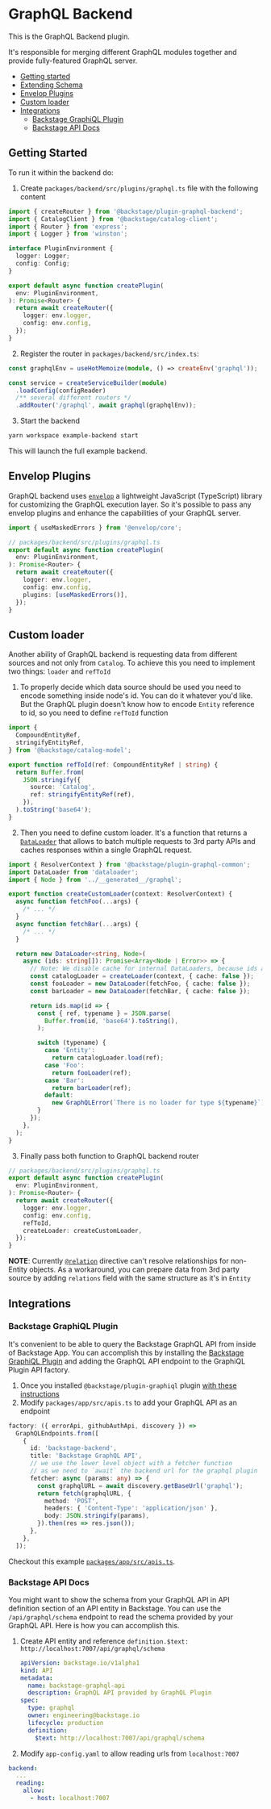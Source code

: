 # GraphQL Backend

This is the GraphQL Backend plugin.

It's responsible for merging different GraphQL modules together and provide fully-featured GraphQL server.

- [Getting started](#getting-started)
- [Extending Schema](../graphql-common/README.md#extending-schema)
- [Envelop Plugins](#envelop-plugins)
- [Custom loader](#custom-loader)
- [Integrations](#integrations)
  - [Backstage GraphiQL Plugin](#backstage-graphiql-plugin)
  - [Backstage API Docs](#backstage-api-docs)

## Getting Started

To run it within the backend do:

1. Create `packages/backend/src/plugins/graphql.ts` file with the following content

```ts
import { createRouter } from '@backstage/plugin-graphql-backend';
import { CatalogClient } from '@backstage/catalog-client';
import { Router } from 'express';
import { Logger } from 'winston';

interface PluginEnvironment {
  logger: Logger;
  config: Config;
}

export default async function createPlugin(
  env: PluginEnvironment,
): Promise<Router> {
  return await createRouter({
    logger: env.logger,
    config: env.config,
  });
}
```

2. Register the router in `packages/backend/src/index.ts`:

```ts
const graphqlEnv = useHotMemoize(module, () => createEnv('graphql'));

const service = createServiceBuilder(module)
  .loadConfig(configReader)
  /** several different routers */
  .addRouter('/graphql', await graphql(graphqlEnv));
```

3. Start the backend

```bash
yarn workspace example-backend start
```

This will launch the full example backend.

## Envelop Plugins

GraphQL backend uses [`envelop`](https://the-guild.dev/graphql/envelop) a lightweight JavaScript (TypeScript) library for customizing the GraphQL execution layer. So it's possible to pass any envelop plugins and enhance the capabilities of your GraphQL server.

```ts
import { useMaskedErrors } from '@envelop/core';

// packages/backend/src/plugins/graphql.ts
export default async function createPlugin(
  env: PluginEnvironment,
): Promise<Router> {
  return await createRouter({
    logger: env.logger,
    config: env.config,
    plugins: [useMaskedErrors()],
  });
}
```

## Custom loader

Another ability of GraphQL backend is requesting data from different sources and not only from `Catalog`. To achieve this you need to implement two things: `loader` and `refToId`

1. To properly decide which data source should be used you need to encode something inside node's id. You can do it whatever you'd like. But the GraphQL plugin doesn't know how to encode `Entity` reference to id, so you need to define `refToId` function

```ts
import {
  CompoundEntityRef,
  stringifyEntityRef,
} from '@backstage/catalog-model';

export function refToId(ref: CompoundEntityRef | string) {
  return Buffer.from(
    JSON.stringify({
      source: 'Catalog',
      ref: stringifyEntityRef(ref),
    }),
  ).toString('base64');
}
```

2. Then you need to define custom loader. It's a function that returns a [`DataLoader`](https://github.com/graphql/dataloader) that allows to batch multiple requests to 3rd party APIs and caches responses within a single GraphQL request.

```ts
import { ResolverContext } from '@backstage/plugin-graphql-common';
import DataLoader from 'dataloader';
import { Node } from '../__generated__/graphql';

export function createCustomLoader(context: ResolverContext) {
  async function fetchFoo(...args) {
    /* ... */
  }
  async function fetchBar(...args) {
    /* ... */
  }

  return new DataLoader<string, Node>(
    async (ids: string[]): Promise<Array<Node | Error>> => {
      // Note: We disable cache for internal DataLoaders, because ids are already cached
      const catalogLoader = createLoader(context, { cache: false });
      const fooLoader = new DataLoader(fetchFoo, { cache: false });
      const barLoader = new DataLoader(fetchBar, { cache: false });

      return ids.map(id => {
        const { ref, typename } = JSON.parse(
          Buffer.from(id, 'base64').toString(),
        );

        switch (typename) {
          case 'Entity':
            return catalogLoader.load(ref);
          case 'Foo':
            return fooLoader(ref);
          case 'Bar':
            return barLoader(ref);
          default:
            new GraphQLError(`There is no loader for type ${typename}`);
        }
      });
    },
  );
}
```

3. Finally pass both function to GraphQL backend router

```ts
// packages/backend/src/plugins/graphql.ts
export default async function createPlugin(
  env: PluginEnvironment,
): Promise<Router> {
  return await createRouter({
    logger: env.logger,
    config: env.config,
    refToId,
    createLoader: createCustomLoader,
  });
}
```

**NOTE**: Currently [`@relation`](../graphql-common/README.md#relation) directive can't resolve relationships for non-Entity objects. As a workaround, you can prepare data from 3rd party source by adding `relations` field with the same structure as it's in `Entity`

## Integrations

### Backstage GraphiQL Plugin

It's convenient to be able to query the Backstage GraphQL API from inside of Backstage App. You can accomplish this by installing the [Backstage GraphiQL Plugin](https://roadie.io/backstage/plugins/graphiQL/) and adding the GraphQL API endpoint to the GraphiQL Plugin API factory.

1. Once you installed `@backstage/plugin-graphiql` plugin [with these instructions](https://roadie.io/backstage/plugins/graphiQL/)
2. Modify `packages/app/src/apis.ts` to add your GraphQL API as an endpoint

```ts
factory: ({ errorApi, githubAuthApi, discovery }) =>
  GraphQLEndpoints.from([
    {
      id: 'backstage-backend',
      title: 'Backstage GraphQL API',
      // we use the lower level object with a fetcher function
      // as we need to `await` the backend url for the graphql plugin
      fetcher: async (params: any) => {
        const graphqlURL = await discovery.getBaseUrl('graphql');
        return fetch(graphqlURL, {
          method: 'POST',
          headers: { 'Content-Type': 'application/json' },
          body: JSON.stringify(params),
        }).then(res => res.json());
      },
    },
  ]);
```

Checkout this example [`packages/app/src/apis.ts`](../../packages/app/src/apis.ts).

### Backstage API Docs

You might want to show the schema from your GraphQL API in API definition section of an API entity in Backstage. You can use the `/api/graphql/schema` endpoint to read the schema provided by your GraphQL API. Here is how you can accomplish this.

1. Create API entity and reference `definition.$text: http://localhost:7007/api/graphql/schema`

   ```yaml
   apiVersion: backstage.io/v1alpha1
   kind: API
   metadata:
     name: backstage-graphql-api
     description: GraphQL API provided by GraphQL Plugin
   spec:
     type: graphql
     owner: engineering@backstage.io
     lifecycle: production
     definition:
       $text: http://localhost:7007/api/graphql/schema
   ```

2. Modify `app-config.yaml` to allow reading urls from `localhost:7007`

```yaml
backend:
  ...
  reading:
    allow:
      - host: localhost:7007
```
